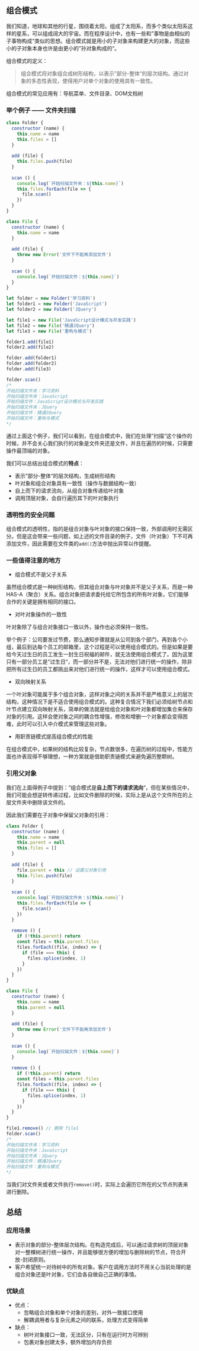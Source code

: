 ## 组合模式

我们知道，地球和其他的行星，围绕着太阳，组成了太阳系，而多个类似太阳系这样的星系，可以组成阔大的宇宙。而在程序设计中，也有一些和”事物是由相似的子事物构成“类似的思想。组合模式就是用小的子对象来构建更大的对象，而这些小的子对象本身也许是由更小的”孙对象构成的“。

组合模式的定义：

> 组合模式将对象组合成树形结构，以表示”部分-整体“的层次结构。通过对象的多态性表现，使得用户对单个对象的使用具有一致性。

组合模式的常见应用有：导航菜单、文件目录、DOM文档树

### 举个例子 —— 文件夹扫描

```js
class Folder {
  constructor (name) {
    this.name = name
    this.files = []
  }
  
  add (file) {
    this.files.push(file)
  }
  
  scan () {
    console.log(`开始扫描文件夹：${this.name}`)
    this.files.forEach(file => {
      file.scan()
    })
  }
}

class File {
  constructor (name) {
    this.name = name
  }
  
  add (file) {
    throw new Error('文件下不能再添加文件')
  }
  
  scan () {
    console.log(`开始扫描文件：${this.name}`)
  }
}

let folder = new Folder('学习资料')
let folder1 = new Folder('JavaScript')
let folder2 = new Folder('JQuery')

let file1 = new File('JavaScript设计模式与开发实践')
let file2 = new File('精通JQuery')
let file3 = new File('重构与模式')

folder1.add(file1)
folder2.add(file2)

folder.add(folder1)
folder.add(folder2)
folder.add(file3)

folder.scan()
/*
开始扫描文件夹：学习资料
开始扫描文件夹：JavaScript
开始扫描文件：JavaScript设计模式与开发实践
开始扫描文件夹：JQuery
开始扫描文件：精通JQuery
开始扫描文件：重构与模式
*/
```

通过上面这个例子，我们可以看到，在组合模式中，我们在处理”扫描“这个操作的时候，并不会关心我们执行的对象是文件夹还是文件，并且在遍历的时候，只需要操作最顶端的对象。

我们可以总结出组合模式的**特点**：

* 表示”部分-整体“的层次结构，生成树形结构
* 叶对象和组合对象具有一致性（操作与数据结构一致）
* 自上而下的请求流向，从组合对象传递给叶对象
* 调用顶层对象，会自行遍历其下的叶对象执行

### 透明性的安全问题

组合模式的透明性，指的是组合对象与叶对象的接口保持一致，外部调用时无需区分。但是这会带来一些问题，如上述的文件目录的例子，文件（叶对象）下不可再添加文件，因此需要在文件类的`add()`方法中抛出异常以作提醒。

### 一些值得注意的地方

* 组合模式不是父子关系

虽然组合模式是一种树形结构，但其组合对象与叶对象并不是父子关系，而是一种HAS-A（聚合）关系。组合对象把请求委托给它所包含的所有叶对象，它们能够合作的关键是拥有相同的接口。

* 对叶对象操作的一致性

叶对象除了与组合对象接口一致以外，操作也必须保持一致性。

举个例子：公司要发过节费，那么通知步骤就是从公司到各个部门，再到各个小组，最后到达每个员工的邮箱里，这个过程是可以使用组合模式的。但是如果是要给今天过生日的员工发生一封生日祝福的邮件，就无法使用组合模式了。因为这里只有一部分员工是”过生日“，而一部分并不是，无法对他们进行统一的操作，除非把所有过生日的员工都挑出来对他们进行统一的操作，这样才可以使用组合模式。

* 双向映射关系

一个叶对象可能属于多个组合对象，这样对象之间的关系并不是严格意义上的层次结构，这种情况下是不适合使用组合模式的。这种复合情况下我们必须给树节点和叶节点建立双向映射关系，简单的做法就是给组合对象和叶对象都增加集合来保存对象的引用。这样会使对象之间的耦合性增强，修改和增删一个对象都会变得困难，此时可以引入中介模式来管理这些对象。

* 用职责链模式提高组合模式的性能

在组合模式中，如果树的结构比较复杂，节点数很多，在遍历树的过程中，性能方面也许表现得不够理想，一种方案就是借助职责链模式来避免遍历整颗树。

### 引用父对象

我们在上面得例子中提到：”组合模式是**自上而下的请求流向**“，但在某些情况中，我们可能会想逆转传递过程，比如文件删除的时候，实际上是从这个文件所在的上层文件夹中删除该文件的。

因此我们需要在子对象中保留父对象的引用：

```js
class Folder {
  constructor (name) {
    this.name = name
    this.parent = null
    this.files = []
  }
  
  add (file) {
    file.parent = this // 设置父对象引用
    this.files.push(file)
  }
  
  scan () {
    console.log(`开始扫描文件夹：${this.name}`)
    this.files.forEach(file => {
      file.scan()
    })
  }
  
  remove () {
    if (!this.parent) return
    const files = this.parent.files
    files.forEach((file, index) => {
      if (file === this) {
        files.splice(index, 1)
      }
    })
  }
}

class File {
  constructor (name) {
    this.name = name
    this.parent = null
  }
  
  add (file) {
    throw new Error('文件下不能再添加文件')
  }
  
  scan () {
    console.log(`开始扫描文件：${this.name}`)
  }
  
  remove () {
    if (!this.parent) return
    const files = this.parent.files
    files.forEach((file, index) => {
      if (file === this) {
        files.splice(index, 1)
      }
    })
  }
}
```

```js
file1.remove() // 删除 file1
folder.scan()
/*
开始扫描文件夹：学习资料
开始扫描文件夹：JavaScript
开始扫描文件夹：JQuery
开始扫描文件：精通JQuery
开始扫描文件：重构与模式
*/
```

当我们对文件夹或者文件执行`remove()`时，实际上会遍历它所在的父节点列表来进行删除。

## 总结

### 应用场景

* 表示对象的部分-整体层次结构。在构造完成后，可以通过请求树的顶层对象对一整棵树进行统一操作，并且能够很方便的增加与删除树的节点，符合开放-封闭原则。
* 客户希望统一对待树中的所有对象。客户在调用方法时不用关心当前处理的是组合对象还是叶对象，它们会各自做自己正确的事情。

### 优缺点

* 优点：
  * 忽略组合对象和单个对象的差别，对外一致接口使用
  * 解耦调用者与复杂元素之间的联系，处理方式变得简单
* 缺点：
  * 树叶对象接口一致，无法区分，只有在运行时方可辨别
  * 包裹对象创建太多，额外增加内存负担

